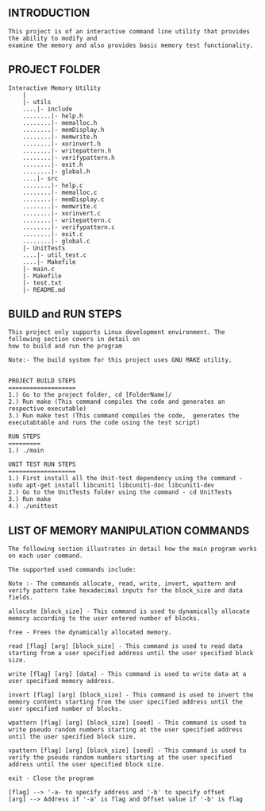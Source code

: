 INTRODUCTION
------------
	
	This project is of an interactive command line utility that provides the ability to modify and 
	examine the memory and also provides basic memory test functionality.

PROJECT FOLDER
--------------

	Interactive Memory Utility
		|
		|- utils
		....|- include
		........|- help.h
        ........|- memalloc.h
        ........|- memDisplay.h
        ........|- memwrite.h
        ........|- xorinvert.h
        ........|- writepattern.h
        ........|- verifypattern.h
        ........|- exit.h
        ........|- global.h
		....|- src
		........|- help.c
		........|- memalloc.c
		........|- memDisplay.c
		........|- memwrite.c
		........|- xorinvert.c
		........|- writepattern.c
		........|- verifypattern.c
		........|- exit.c
		........|- global.c
		|- UnitTests
		....|- util_test.c
		....|- Makefile
		|- main.c
		|- Makefile
		|- test.txt
		|- README.md


BUILD and RUN STEPS
-------------------

	This project only supports Linux development environment. The following section covers in detail on 
	how to build and run the program

	Note:- The build system for this project uses GNU MAKE utility.


	PROJECT BUILD STEPS  
	===================
	1.) Go to the project folder, cd [FolderName]/  
	2.) Run make (This command compiles the code and generates an respective executable)
	3.) Run make test (This command compiles the code,  generates the executabtable and runs the code using the test script)

	RUN STEPS  
	=========  
	1.) ./main

	UNIT TEST RUN STEPS
	===================
	1.) First install all the Unit-test dependency using the command - sudo apt-get install libcunit1 libcunit1-doc libcunit1-dev
	2.) Go to the UnitTests folder using the command - cd UnitTests
	3.) Run make
	4.) ./unittest

LIST OF MEMORY MANIPULATION COMMANDS
------------------------------------

	The following section illustrates in detail how the main program works on each user command.

	The supported used commands include:

	Note :- The commands allocate, read, write, invert, wpattern and verify pattern take hexadecimal inputs for the block_size and data fields.

	allocate [block_size] - This command is used to dynamically allocate memory according to the user entered number of blocks.

	free - Frees the dynamically allocated memory.

	read [flag] [arg] [block_size] - This command is used to read data starting from a user specified address until the user specified block size.

	write [flag] [arg] [data] - This command is used to write data at a user specified memory address.

	invert [flag] [arg] [block_size] - This command is used to invert the memory contents starting from the user specified address until the user specified number of blocks.

	wpattern [flag] [arg] [block_size] [seed] - This command is used to write pseudo random numbers starting at the user specified address until the user specified block size.

	vpattern [flag] [arg] [block_size] [seed] - This command is used to verify the pseudo random numbers starting at the user specified address until the user specified block size.

	exit - Close the program

	[flag] --> '-a- to specify address and '-b' to specify offset
	[arg] --> Address if '-a' is flag and Offset value if '-b' is flag
